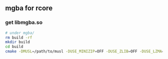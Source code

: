 ## mgba for rcore  
### get libmgba.so  
```bash
# under mgba/
rm build -rf
mkdir build
cd build
cmake -DMUSL=/path/to/musl -DUSE_MINIZIP=OFF -DUSE_ZLIB=OFF -DUSE_LZMA=OFF ..
```

